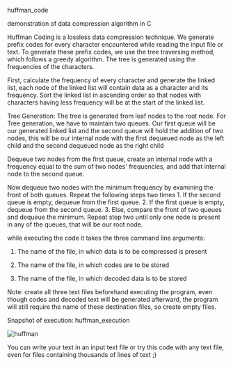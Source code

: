huffman_code

demonstration of data compression algorithm in C

Huffman Coding is a lossless data compression technique. We generate prefix codes for every character encountered while reading the input file or text. To generate these prefix codes, we use the tree traversing method, which follows a greedy algorithm. The tree is generated using the frequencies of the characters.

First, calculate the frequency of every character and generate the linked list, each node of the linked list will contain data as a character and its frequency. Sort the linked list in ascending order so that nodes with characters having less frequency will be at the start of the linked list.

Tree Generation: The tree is generated from leaf nodes to the root node. For Tree generation, we have to maintain two queues. Our first queue will be our generated linked list and the second queue will hold the addition of two nodes, this will be our internal node with the first dequeued node as the left child and the second dequeued node as the right child

Dequeue two nodes from the first queue, create an internal node with a frequency equal to the sum of two nodes' frequencies, and add that internal node to the second queue.

Now dequeue two nodes with the minimum frequency by examining the front of both queues. Repeat the following steps two times 1. If the second queue is empty, dequeue from the first queue. 2. If the first queue is empty, dequeue from the second queue. 3. Else, compare the front of two queues and dequeue the minimum.
Repeat step two until only one node is present in any of the queues, that will be our root node.

while executing the code it takes the three command line arguments:

1. The name of the file, in which data is to be compressed is present

2. The name of the file, in which codes are to be stored

3. The name of the file, in which decoded data is to be stored

Note: create all three text files beforehand executing the program, even though codes and decoded text will be generated afterward, the program will still require the name of these destination files, so create empty files.

Snapshot of execution: huffman_execution

![huffman](https://github.com/sudhnwa/portfolio_projects/assets/110271704/bc39ff52-ef7e-42fd-9509-c9086eb83776)

You can write your text in an input text file or try this code with any text file, even for files containing thousands of lines of text ;)
